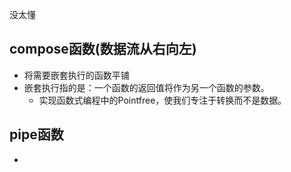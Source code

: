 没太懂

## compose函数(数据流从右向左)
- 将需要嵌套执行的函数平铺
- 嵌套执行指的是：一个函数的返回值将作为另一个函数的参数。
    - 实现函数式编程中的Pointfree，使我们专注于转换而不是数据。


## pipe函数
- 